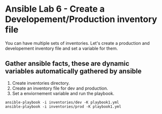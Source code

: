 # Ansible Lab 6 - Create a Developement/Production inventory file

You can have multiple sets of inventories. Let's create a production and developement inventory file and set a variable for them.

## Gather ansible facts, these are dynamic variables automatically gathered by ansible
1. Create inventories directory.
2. Create an inventory file for dev and production.
3. Set a enviornement variable and run the playbook.


``` shell
ansible-playbook -i inventories/dev -K playbook1.yml
ansible-playbook -i inventories/prod -K playbook1.yml
```
